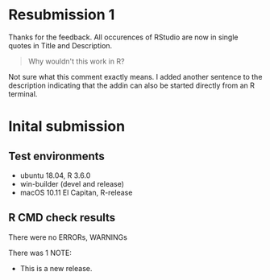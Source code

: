 # Resubmission 1

Thanks for the feedback.
All occurences of RStudio are now in single quotes in Title and Description.

>Why wouldn't this work in R?

Not sure what this comment exactly means. I added another sentence to the 
description indicating that the addin can also be started directly from an R terminal.

# Inital submission

## Test environments

* ubuntu 18.04, R 3.6.0
* win-builder (devel and release)
* macOS 10.11 El Capitan, R-release

## R CMD check results

There were no ERRORs, WARNINGs

There was 1 NOTE:

* This is a new release.

